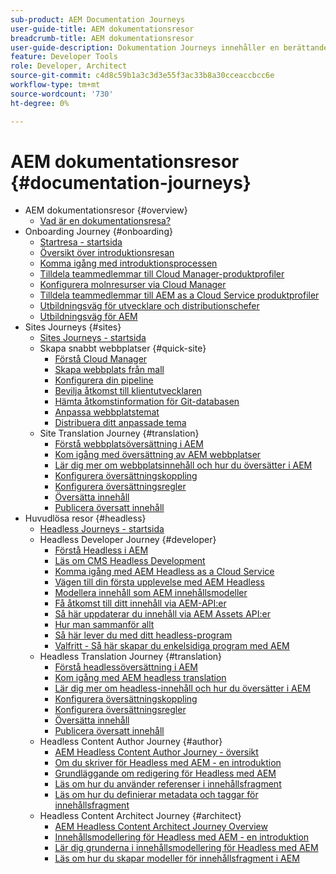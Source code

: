 ```yaml
---
sub-product: AEM Documentation Journeys
user-guide-title: AEM dokumentationsresor
breadcrumb-title: AEM dokumentationsresor
user-guide-description: Dokumentation Journeys innehåller en berättande struktur i AEM dokumentation genom att sammanfoga komplexa och olika funktioner för att lösa ett affärsmål på ett sätt som är beprövat med bästa praxis. Resorna är utformade med AEM nybörjare i åtanke och presenterar koncept och funktioner för att uppnå ett mål från A till Ö.
feature: Developer Tools
role: Developer, Architect
source-git-commit: c4d8c59b1a3c3d3e55f3ac33b8a30cceaccbcc6e
workflow-type: tm+mt
source-wordcount: '730'
ht-degree: 0%

---
```



# AEM dokumentationsresor {#documentation-journeys}

<!--
Please note that all links to other guides need to be absolute references with leading protocol and domain since SCCM does not allow pages to be referenced with relative links in multiple ToCs.
-->

+ AEM dokumentationsresor {#overview}
   + [Vad är en dokumentationsresa?](home.md)
+ Onboarding Journey {#onboarding}
   + [Startresa - startsida](https://experienceleague.adobe.com/docs/experience-manager-cloud-service/journey-onboarding/home.html)
   + [Översikt över introduktionsresan](https://experienceleague.adobe.com/docs/experience-manager-cloud-service/journey-onboarding/onboarding/onboarding-journey-overview.html)
   + [Komma igång med introduktionsprocessen](https://experienceleague.adobe.com/docs/experience-manager-cloud-service/journey-onboarding/onboarding/get-started-onboarding-journey.html)
   + [Tilldela teammedlemmar till Cloud Manager-produktprofiler](https://experienceleague.adobe.com/docs/experience-manager-cloud-service/journey-onboarding/onboarding/assign-team-members-cloud-manager.html)
   + [Konfigurera molnresurser via Cloud Manager](https://experienceleague.adobe.com/docs/experience-manager-cloud-service/journey-onboarding/onboarding/setup-cloud-resources-via-cloud-manager.html)
   + [Tilldela teammedlemmar till AEM as a Cloud Service produktprofiler](https://experienceleague.adobe.com/docs/experience-manager-cloud-service/journey-onboarding/onboarding/assign-team-members-aem-cloud-service.html)
   + [Utbildningsväg för utvecklare och distributionschefer](https://experienceleague.adobe.com/docs/experience-manager-cloud-service/journey-onboarding/onboarding/learning-path-developers-deploymentmanagers.html)
   + [Utbildningsväg för AEM](https://experienceleague.adobe.com/docs/experience-manager-cloud-service/journey-onboarding/onboarding/learning-path-aem-users.html)
+ Sites Journeys {#sites}
   + [Sites Journeys - startsida](https://experienceleague.adobe.com/docs/experience-manager-cloud-service/sites-journey/home.html)
   + Skapa snabbt webbplatser {#quick-site}
      + [Förstå Cloud Manager](https://experienceleague.adobe.com/docs/experience-manager-cloud-service/sites-journey/quick-site/cloud-manager.html)
      + [Skapa webbplats från mall](https://experienceleague.adobe.com/docs/experience-manager-cloud-service/sites-journey/quick-site/create-site.html)
      + [Konfigurera din pipeline](https://experienceleague.adobe.com/docs/experience-manager-cloud-service/sites-journey/quick-site/pipeline-setup.html)
      + [Bevilja åtkomst till klientutvecklaren](https://experienceleague.adobe.com/docs/experience-manager-cloud-service/sites-journey/quick-site/grant-access.html)
      + [Hämta åtkomstinformation för Git-databasen](https://experienceleague.adobe.com/docs/experience-manager-cloud-service/sites-journey/quick-site/retrieve-access.html)
      + [Anpassa webbplatstemat](https://experienceleague.adobe.com/docs/experience-manager-cloud-service/sites-journey/quick-site/customize-theme.html)
      + [Distribuera ditt anpassade tema](https://experienceleague.adobe.com/docs/experience-manager-cloud-service/sites-journey/quick-site/deploy-theme.html)
   + Site Translation Journey {#translation}
      + [Förstå webbplatsöversättning i AEM](https://experienceleague.adobe.com/docs/experience-manager-cloud-service/sites-journey/translation/overview.html)
      + [Kom igång med översättning av AEM webbplatser](https://experienceleague.adobe.com/docs/experience-manager-cloud-service/sites-journey/translation/getting-started.html)
      + [Lär dig mer om webbplatsinnehåll och hur du översätter i AEM](https://experienceleague.adobe.com/docs/experience-manager-cloud-service/sites-journey/translation/learn-about.html)
      + [Konfigurera översättningskoppling](https://experienceleague.adobe.com/docs/experience-manager-cloud-service/sites-journey/translation/configure-connector.html)
      + [Konfigurera översättningsregler](https://experienceleague.adobe.com/docs/experience-manager-cloud-service/sites-journey/translation/translation-rules.html)
      + [Översätta innehåll](https://experienceleague.adobe.com/docs/experience-manager-cloud-service/sites-journey/translation/translate-content.html)
      + [Publicera översatt innehåll](https://experienceleague.adobe.com/docs/experience-manager-cloud-service/sites-journey/translation/publish-content.html)
+ Huvudlösa resor {#headless}
   + [Headless Journeys - startsida](https://experienceleague.adobe.com/docs/experience-manager-cloud-service/headless-journey/home.html)
   + Headless Developer Journey {#developer}
      + [Förstå Headless i AEM](https://experienceleague.adobe.com/docs/experience-manager-cloud-service/headless-journey/developer/overview.html)
      + [Läs om CMS Headless Development](https://experienceleague.adobe.com/docs/experience-manager-cloud-service/headless-journey/developer/learn-about.html)
      + [Komma igång med AEM Headless as a Cloud Service](https://experienceleague.adobe.com/docs/experience-manager-cloud-service/headless-journey/developer/getting-started.html)
      + [Vägen till din första upplevelse med AEM Headless](https://experienceleague.adobe.com/docs/experience-manager-cloud-service/headless-journey/developer/path-to-first-experience.html)
      + [Modellera innehåll som AEM innehållsmodeller](https://experienceleague.adobe.com/docs/experience-manager-cloud-service/headless-journey/developer/model-your-content.html)
      + [Få åtkomst till ditt innehåll via AEM-API:er](https://experienceleague.adobe.com/docs/experience-manager-cloud-service/headless-journey/developer/access-your-content.html)
      + [Så här uppdaterar du innehåll via AEM Assets API:er](https://experienceleague.adobe.com/docs/experience-manager-cloud-service/headless-journey/developer/update-your-content.html)
      + [Hur man sammanför allt](https://experienceleague.adobe.com/docs/experience-manager-cloud-service/headless-journey/developer/put-it-all-together.html)
      + [Så här lever du med ditt headless-program](https://experienceleague.adobe.com/docs/experience-manager-cloud-service/headless-journey/developer/go-live.html)
      + [Valfritt - Så här skapar du enkelsidiga program med AEM](https://experienceleague.adobe.com/docs/experience-manager-cloud-service/headless-journey/developer/create-spa.html)
   + Headless Translation Journey {#translation}
      + [Förstå headlessöversättning i AEM](https://experienceleague.adobe.com/docs/experience-manager-cloud-service/headless-journey/translation/overview.html)
      + [Kom igång med AEM headless translation](https://experienceleague.adobe.com/docs/experience-manager-cloud-service/headless-journey/translation/getting-started.html)
      + [Lär dig mer om headless-innehåll och hur du översätter i AEM](https://experienceleague.adobe.com/docs/experience-manager-cloud-service/headless-journey/translation/learn-about.html)
      + [Konfigurera översättningskoppling](https://experienceleague.adobe.com/docs/experience-manager-cloud-service/headless-journey/translation/configure-connector.html)
      + [Konfigurera översättningsregler](https://experienceleague.adobe.com/docs/experience-manager-cloud-service/headless-journey/translation/translation-rules.html)
      + [Översätta innehåll](https://experienceleague.adobe.com/docs/experience-manager-cloud-service/headless-journey/translation/translate-content.html)
      + [Publicera översatt innehåll](https://experienceleague.adobe.com/docs/experience-manager-cloud-service/headless-journey/translation/publish-content.html)
   + Headless Content Author Journey {#author}
      + [AEM Headless Content Author Journey - översikt](https://experienceleague.adobe.com/docs/experience-manager-cloud-service/headless-journey/author/overview.html)
      + [Om du skriver för Headless med AEM - en introduktion](https://experienceleague.adobe.com/docs/experience-manager-cloud-service/headless-journey/author/introduction.html)
      + [Grundläggande om redigering för Headless med AEM](https://experienceleague.adobe.com/docs/experience-manager-cloud-service/headless-journey/author/basics.html)
      + [Läs om hur du använder referenser i innehållsfragment](https://experienceleague.adobe.com/docs/experience-manager-cloud-service/headless-journey/author/references.html)
      + [Läs om hur du definierar metadata och taggar för innehållsfragment](https://experienceleague.adobe.com/docs/experience-manager-cloud-service/headless-journey/author/metadata-tagging.html)
   + Headless Content Architect Journey {#architect}
      + [AEM Headless Content Architect Journey Overview](https://experienceleague.adobe.com/docs/experience-manager-cloud-service/headless-journey/architect/overview.html)
      + [Innehållsmodellering för Headless med AEM - en introduktion](https://experienceleague.adobe.com/docs/experience-manager-cloud-service/headless-journey/architect/introduction.html)
      + [Lär dig grunderna i innehållsmodellering för Headless med AEM](https://experienceleague.adobe.com/docs/experience-manager-cloud-service/headless-journey/architect/basics.html)
      + [Läs om hur du skapar modeller för innehållsfragment i AEM](https://experienceleague.adobe.com/docs/experience-manager-cloud-service/headless-journey/architect/model-structure.html)
